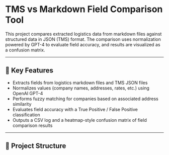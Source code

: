 # TMS vs Markdown Field Comparison Tool

This project compares extracted logistics data from markdown files against structured data in JSON (TMS) format. The comparison uses normalization powered by GPT-4 to evaluate field accuracy, and results are visualized as a confusion matrix.

---

## 🧠 Key Features

- Extracts fields from logistics markdown files and TMS JSON files
- Normalizes values (company names, addresses, rates, etc.) using OpenAI GPT-4
- Performs fuzzy matching for companies based on associated address similarity
- Evaluates field accuracy with a True Positive / False Positive classification
- Outputs a CSV log and a heatmap-style confusion matrix of field comparison results

---

## 📁 Project Structure

